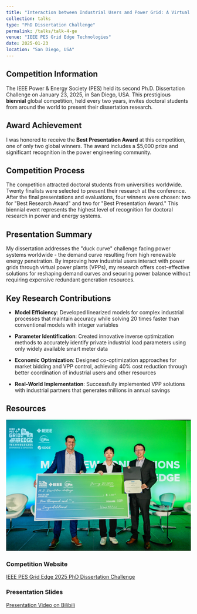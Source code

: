```yaml
---
title: "Interaction between Industrial Users and Power Grid: A Virtual Power Plant Perspective"
collection: talks
type: "PhD Dissertation Challenge"
permalink: /talks/talk-4-ge
venue: "IEEE PES Grid Edge Technologies"
date: 2025-01-23
location: "San Diego, USA"
---
```


## Competition Information

The IEEE Power & Energy Society (PES) held its second Ph.D. Dissertation Challenge on January 23, 2025, in San Diego, USA. This prestigious **biennial** global competition, held every two years, invites doctoral students from around the world to present their dissertation research.

## Award Achievement

I was honored to receive the **Best Presentation Award** at this competition, one of only two global winners. The award includes a $5,000 prize and significant recognition in the power engineering community.

## Competition Process

The competition attracted doctoral students from universities worldwide. Twenty finalists were selected to present their research at the conference. After the final presentations and evaluations, four winners were chosen: two for "Best Research Award" and two for "Best Presentation Award." This biennial event represents the highest level of recognition for doctoral research in power and energy systems.

## Presentation Summary

My dissertation addresses the "duck curve" challenge facing power systems worldwide - the demand curve resulting from high renewable energy penetration. By improving how industrial users interact with power grids through virtual power plants (VPPs), my research offers cost-effective solutions for reshaping demand curves and securing power balance without requiring expensive redundant generation resources.

## Key Research Contributions

- **Model Efficiency**: Developed linearized models for complex industrial processes that maintain accuracy while solving 20 times faster than conventional models with integer variables
  
- **Parameter Identification**: Created innovative inverse optimization methods to accurately identify private industrial load parameters using only widely available smart meter data
  
- **Economic Optimization**: Designed co-optimization approaches for market bidding and VPP control, achieving 40% cost reduction through better coordination of industrial users and other resources
  
- **Real-World Implementation**: Successfully implemented VPP solutions with industrial partners that generates millions in annual savings

## Resources

![Competition Photo](talk4.jpg) <!-- Add your photo here -->

### Competition Website
[IEEE PES Grid Edge 2025 PhD Dissertation Challenge](https://pes-gridedge.org/ge-2025/attendee/attendee-technical-program/phd-dissertation-challenge/)

### Presentation Slides
[Presentation Video on Bilibili](https://www.bilibili.com/video/BV1WaQ1YgEUf/?spm_id_from=333.1387.homepage.video_card.click)